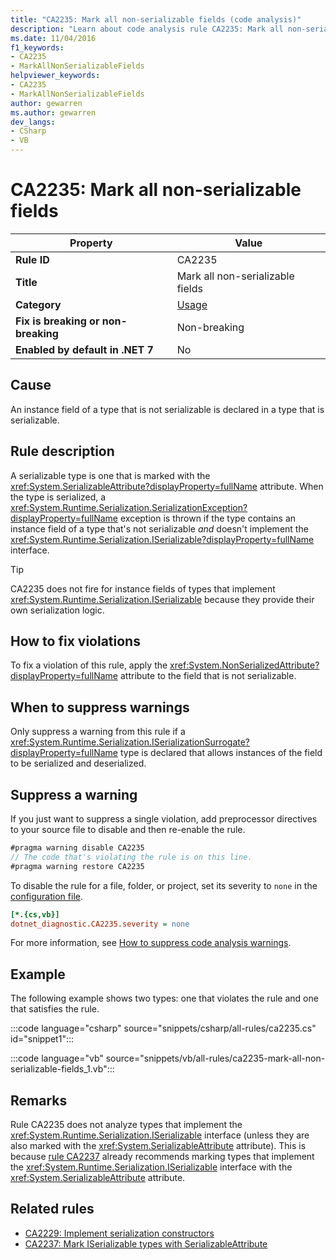 ```yaml
---
title: "CA2235: Mark all non-serializable fields (code analysis)"
description: "Learn about code analysis rule CA2235: Mark all non-serializable fields"
ms.date: 11/04/2016
f1_keywords:
- CA2235
- MarkAllNonSerializableFields
helpviewer_keywords:
- CA2235
- MarkAllNonSerializableFields
author: gewarren
ms.author: gewarren
dev_langs:
- CSharp
- VB
---
```

# CA2235: Mark all non-serializable fields

| Property                            | Value                            |
|-------------------------------------|----------------------------------|
| **Rule ID**                         | CA2235                           |
| **Title**                           | Mark all non-serializable fields |
| **Category**                        | [Usage](usage-warnings.md)       |
| **Fix is breaking or non-breaking** | Non-breaking                     |
| **Enabled by default in .NET 7**    | No                               |

## Cause

An instance field of a type that is not serializable is declared in a type that is serializable.

## Rule description

A serializable type is one that is marked with the <xref:System.SerializableAttribute?displayProperty=fullName> attribute. When the type is serialized, a <xref:System.Runtime.Serialization.SerializationException?displayProperty=fullName> exception is thrown if the type contains an instance field of a type that's not serializable *and* doesn't implement the <xref:System.Runtime.Serialization.ISerializable?displayProperty=fullName> interface.

> [!TIP]
> CA2235 does not fire for instance fields of types that implement <xref:System.Runtime.Serialization.ISerializable> because they provide their own serialization logic.

## How to fix violations

To fix a violation of this rule, apply the <xref:System.NonSerializedAttribute?displayProperty=fullName> attribute to the field that is not serializable.

## When to suppress warnings

Only suppress a warning from this rule if a <xref:System.Runtime.Serialization.ISerializationSurrogate?displayProperty=fullName> type is declared that allows instances of the field to be serialized and deserialized.

## Suppress a warning

If you just want to suppress a single violation, add preprocessor directives to your source file to disable and then re-enable the rule.

```csharp
#pragma warning disable CA2235
// The code that's violating the rule is on this line.
#pragma warning restore CA2235
```

To disable the rule for a file, folder, or project, set its severity to `none` in the [configuration file](../configuration-files.md).

```ini
[*.{cs,vb}]
dotnet_diagnostic.CA2235.severity = none
```

For more information, see [How to suppress code analysis warnings](../suppress-warnings.md).

## Example

The following example shows two types: one that violates the rule and one that satisfies the rule.

:::code language="csharp" source="snippets/csharp/all-rules/ca2235.cs" id="snippet1":::

:::code language="vb" source="snippets/vb/all-rules/ca2235-mark-all-non-serializable-fields_1.vb":::

## Remarks

Rule CA2235 does not analyze types that implement the <xref:System.Runtime.Serialization.ISerializable> interface (unless they are also marked with the <xref:System.SerializableAttribute> attribute). This is because [rule CA2237](ca2237.md) already recommends marking types that implement the <xref:System.Runtime.Serialization.ISerializable> interface with the <xref:System.SerializableAttribute> attribute.

## Related rules

- [CA2229: Implement serialization constructors](ca2229.md)
- [CA2237: Mark ISerializable types with SerializableAttribute](ca2237.md)
